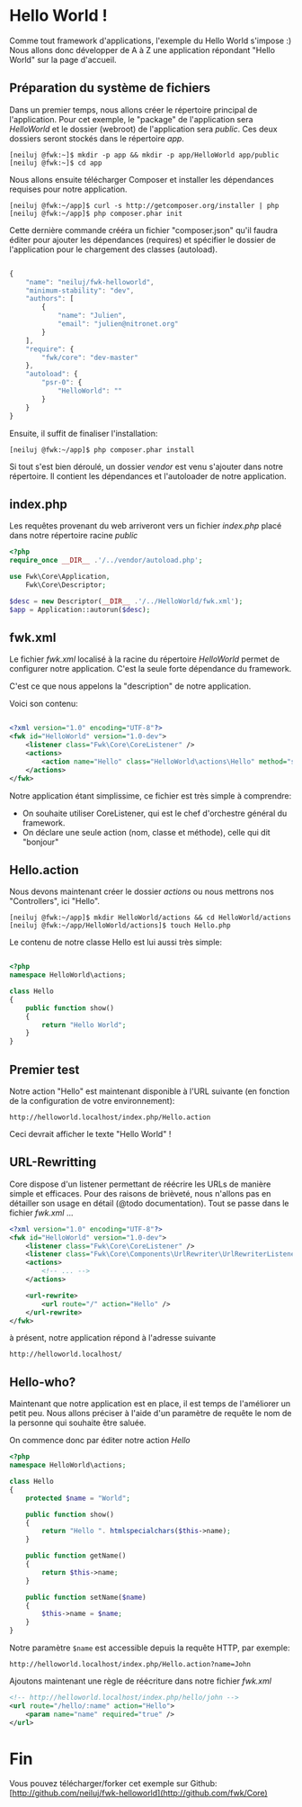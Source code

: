 # Hello World !

Comme tout framework d'applications, l'exemple du Hello World s'impose :) 
Nous allons donc développer de A à Z une application répondant "Hello World" sur
la page d'accueil. 

## Préparation du système de fichiers

Dans un premier temps, nous allons créer le répertoire principal de l'application.
Pour cet exemple, le "package" de l'application sera *HelloWorld* et le dossier
(webroot) de l'application sera *public*. Ces deux dossiers seront stockés dans 
le répertoire *app*.

```
[neiluj @fwk:~]$ mkdir -p app && mkdir -p app/HelloWorld app/public
[neiluj @fwk:~]$ cd app
```

Nous allons ensuite télécharger Composer et installer les dépendances requises pour
notre application.

```
[neiluj @fwk:~/app]$ curl -s http://getcomposer.org/installer | php
[neiluj @fwk:~/app]$ php composer.phar init
```

Cette dernière commande crééra un fichier "composer.json" qu'il faudra éditer 
pour ajouter les dépendances (requires) et spécifier le dossier de l'application
pour le chargement des classes (autoload).

``` javascript

{
    "name": "neiluj/fwk-helloworld",
    "minimum-stability": "dev",
    "authors": [
        {
            "name": "Julien",
            "email": "julien@nitronet.org"
        }
    ],
    "require": {
        "fwk/core": "dev-master"
    },
    "autoload": {
        "psr-0": {
            "HelloWorld": ""
        }
    }
}
```

Ensuite, il suffit de finaliser l'installation:

```
[neiluj @fwk:~/app]$ php composer.phar install
```

Si tout s'est bien déroulé, un dossier *vendor* est venu s'ajouter dans notre
répertoire. Il contient les dépendances et l'autoloader de notre application.


## index.php

Les requêtes provenant du web arriveront vers un fichier *index.php* placé
dans notre répertoire racine *public*

``` php
<?php
require_once __DIR__ .'/../vendor/autoload.php';

use Fwk\Core\Application,
    Fwk\Core\Descriptor;

$desc = new Descriptor(__DIR__ .'/../HelloWorld/fwk.xml');
$app = Application::autorun($desc);
```

## fwk.xml

Le fichier *fwk.xml* localisé à la racine du répertoire *HelloWorld* permet de 
configurer notre application. C'est la seule forte dépendance du framework. 

C'est ce que nous appelons la "description" de notre application. 

Voici son contenu:

``` xml

<?xml version="1.0" encoding="UTF-8"?>
<fwk id="HelloWorld" version="1.0-dev">
    <listener class="Fwk\Core\CoreListener" />
    <actions>
        <action name="Hello" class="HelloWorld\actions\Hello" method="show" />
    </actions>
</fwk>
```  

Notre application étant simplissime, ce fichier est très simple à comprendre:

* On souhaite utiliser CoreListener, qui est le chef d'orchestre général du framework.
* On déclare une seule action (nom, classe et méthode), celle qui dit "bonjour"

## Hello.action

Nous devons maintenant créer le dossier *actions* ou nous mettrons nos "Controllers",
ici "Hello".

```
[neiluj @fwk:~/app]$ mkdir HelloWorld/actions && cd HelloWorld/actions
[neiluj @fwk:~/app/HelloWorld/actions]$ touch Hello.php
```

Le contenu de notre classe Hello est lui aussi très simple:

``` php

<?php
namespace HelloWorld\actions;

class Hello
{
    public function show()
    {
        return "Hello World";
    }
}
```

## Premier test

Notre action "Hello" est maintenant disponible à l'URL suivante 
(en fonction de la configuration de votre environnement):

```
http://helloworld.localhost/index.php/Hello.action
```

Ceci devrait afficher le texte "Hello World" !

## URL-Rewritting

Core dispose d'un listener permettant de réécrire les URLs de manière simple et 
efficaces. Pour des raisons de brièveté, nous n'allons pas en détailler son usage
en détail (@todo documentation). Tout se passe dans le fichier *fwk.xml* ...

``` xml
<?xml version="1.0" encoding="UTF-8"?>
<fwk id="HelloWorld" version="1.0-dev">
    <listener class="Fwk\Core\CoreListener" />
    <listener class="Fwk\Core\Components\UrlRewriter\UrlRewriterListener" />
    <actions>
        <!-- ... -->
    </actions>

    <url-rewrite>
        <url route="/" action="Hello" />
    </url-rewrite>
</fwk>
```

à présent, notre application répond à l'adresse suivante

```
http://helloworld.localhost/
```

## Hello-who?

Maintenant que notre application est en place, il est temps de l'améliorer un
petit peu. Nous allons préciser à l'aide d'un paramètre de requête le nom de
la personne qui souhaite être saluée.

On commence donc par éditer notre action *Hello* 

``` php
<?php
namespace HelloWorld\actions;

class Hello
{ 
    protected $name = "World";

    public function show()
    {
        return "Hello ". htmlspecialchars($this->name);
    }

    public function getName() 
    {
        return $this->name;
    }

    public function setName($name) 
    {
        $this->name = $name;
    }
}
```

Notre paramètre ```$name``` est accessible depuis la requête HTTP, par exemple:

```
http://helloworld.localhost/index.php/Hello.action?name=John
```

Ajoutons maintenant une règle de réécriture dans notre fichier *fwk.xml* 

``` xml
<!-- http://helloworld.localhost/index.php/hello/john -->
<url route="/hello/:name" action="Hello">
    <param name="name" required="true" />
</url>
```

# Fin

Vous pouvez télécharger/forker cet exemple sur Github: [http://github.com/neiluj/fwk-helloworld](http://github.com/fwk/Core)
